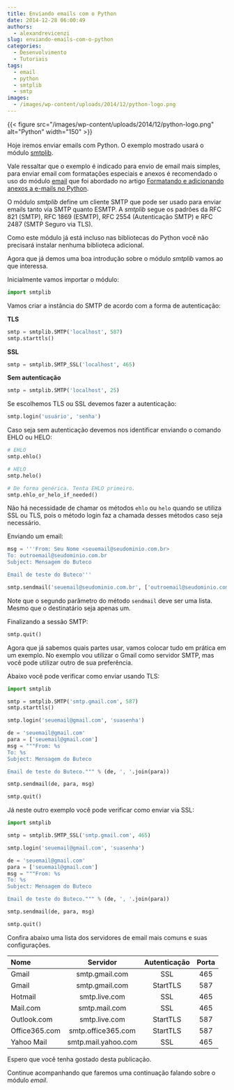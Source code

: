 ```yaml
---
title: Enviando emails com o Python
date: 2014-12-28 06:00:49
authors:
  - alexandrevicenzi
slug: enviando-emails-com-o-python
categories:
  - Desenvolvimento
  - Tutoriais
tags:
  - email
  - python
  - smtplib
  - smtp
images:
  - /images/wp-content/uploads/2014/12/python-logo.png
---
```


{{< figure src="/images/wp-content/uploads/2014/12/python-logo.png" alt="Python" width="150" >}}

Hoje iremos enviar emails com Python. O exemplo mostrado usará o módulo [smtplib](https://docs.python.org/3.8/library/smtplib.html).

Vale ressaltar que o exemplo é indicado para envio de email mais simples, para enviar email com formatações especiais e anexos é recomendado o uso do módulo [email](https://docs.python.org/3.8/library/email.html) que foi abordado no artigo [Formatando e adicionando anexos a e-mails no Python](/formatando-e-adicionando-anexos-a-e-mails-no-python/).

O módulo _smtplib_ define um cliente SMTP que pode ser usado para enviar emails tanto via SMTP quanto ESMTP. A _smtplib_ segue os padrões da RFC 821 (SMTP), RFC 1869 (ESMTP), RFC 2554 (Autenticação SMTP) e RFC 2487 (SMTP Seguro via TLS).

Como este módulo já está incluso nas bibliotecas do Python você não precisará instalar nenhuma biblioteca adicional.

Agora que já demos uma boa introdução sobre o módulo _smtplib_ vamos ao que interessa.

Inicialmente vamos importar o módulo:

```py
import smtplib
```

Vamos criar a instância do SMTP de acordo com a forma de autenticação:

**TLS**

```py
smtp = smtplib.SMTP('localhost', 587)
smtp.starttls()
```

**SSL**

```py
smtp = smtplib.SMTP_SSL('localhost', 465)
```

**Sem autenticação**

```py
smtp = smtplib.SMTP('localhost', 25)
```

Se escolhemos TLS ou SSL devemos fazer a autenticação:

```py
smtp.login('usuário', 'senha')
```

Caso seja sem autenticação devemos nos identificar enviando o comando EHLO ou HELO:

```py
# EHLO
smtp.ehlo()

# HELO
smtp.helo()

# De forma genérica. Tenta EHLO primeiro.
smtp.ehlo_or_helo_if_needed()
```

Não há necessidade de chamar os métodos `ehlo` ou `helo` quando se utiliza SSL ou TLS, pois o método login faz a chamada desses métodos caso seja necessário.

Enviando um email:

```py
msg = '''From: Seu Nome <seuemail@seudominio.com.br>
To: outroemail@seudominio.com.br
Subject: Mensagem do Buteco

Email de teste do Buteco'''

smtp.sendmail('seuemail@seudominio.com.br', ['outroemail@seudominio.com.br'], msg)
```

Note que o segundo parâmetro do método `sendmail` deve ser uma lista. Mesmo que o destinatário seja apenas um.

Finalizando a sessão SMTP:

```py
smtp.quit()
```

Agora que já sabemos quais partes usar, vamos colocar tudo em prática em um exemplo. No exemplo vou utilizar o Gmail como servidor SMTP, mas você pode utilizar outro de sua preferência.

Abaixo você pode verificar como enviar usando TLS:

```py
import smtplib

smtp = smtplib.SMTP('smtp.gmail.com', 587)
smtp.starttls()

smtp.login('seuemail@gmail.com', 'suasenha')

de = 'seuemail@gmail.com'
para = ['seuemail@gmail.com']
msg = """From: %s
To: %s
Subject: Mensagem do Buteco

Email de teste do Buteco.""" % (de, ', '.join(para))

smtp.sendmail(de, para, msg)

smtp.quit()
```

Já neste outro exemplo você pode verificar como enviar via SSL:

```py
import smtplib

smtp = smtplib.SMTP_SSL('smtp.gmail.com', 465)

smtp.login('seuemail@gmail.com', 'suasenha')

de = 'seuemail@gmail.com'
para = ['seuemail@gmail.com']
msg = """From: %s
To: %s
Subject: Mensagem do Buteco

Email de teste do Buteco.""" % (de, ', '.join(para))

smtp.sendmail(de, para, msg)

smtp.quit()
```

Confira abaixo uma lista dos servidores de email mais comuns e suas configurações.

| Nome | Servidor | Autenticação | Porta |
|:--------------|:-------------------:|:------------:|:-----:|
| Gmail         |   smtp.gmail.com    |     SSL      |  465  |
| Gmail         |   smtp.gmail.com    |   StartTLS   |  587  |
| Hotmail       |    smtp.live.com    |     SSL      |  465  |
| Mail.com      |    smtp.mail.com    |     SSL      |  465  |
| Outlook.com   |    smtp.live.com    |   StartTLS   |  587  |
| Office365.com | smtp.office365.com  |   StartTLS   |  587  |
| Yahoo Mail    | smtp.mail.yahoo.com |     SSL      |  465  |

Espero que você tenha gostado desta publicação.

Continue acompanhando que faremos uma continuação falando sobre o módulo _email_.
